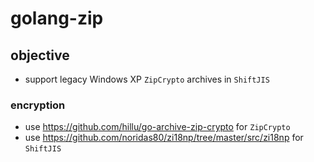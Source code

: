 # golang-zip

## objective

* support legacy Windows XP `ZipCrypto` archives in `ShiftJIS`

### encryption

* use https://github.com/hillu/go-archive-zip-crypto for `ZipCrypto`
* use https://github.com/noridas80/zi18np/tree/master/src/zi18np for `ShiftJIS`
